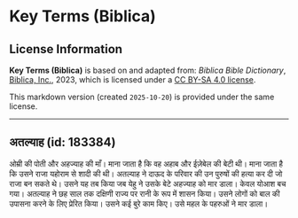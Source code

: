 # Key Terms (Biblica)

## License Information

**Key Terms (Biblica)** is based on and adapted from: _Biblica Bible Dictionary_, [Biblica, Inc.](https://www.biblica.com/), 2023, which is licensed under a [CC BY-SA 4.0 license](https://creativecommons.org/licenses/by-sa/4.0/legalcode.en).

This markdown version (created `2025-10-20`) is provided under the same license.



--------------------------------

## अतल्याह (id: 183384)

ओम्री की पोती और अहज्याह की माँ। माना जाता है कि वह अहाब और ईज़ेबेल की बेटी थी। माना जाता है कि उसने राजा यहोराम से शादी की थी। अतल्याह ने दाऊद के परिवार की उन पुरुषों की हत्या कर दी जो राजा बन सकते थे। उसने यह तब किया जब येहु ने उसके बेटे अहज्याह को मार डाला। केवल योआश बच गया। अतल्याह ने छह साल तक दक्षिणी राज्य पर रानी के रूप में शासन किया। उसने लोगों को बाल की उपासना करने के लिए प्रेरित किया। उसने कई बुरे काम किए। उसे महल के पहरुओं ने मार डाला।


